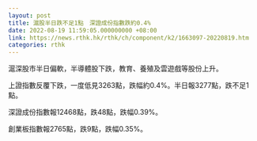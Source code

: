 ```yaml
---
layout: post
title: 滬股半日跌不足1點　深證成份指數跌約0.4%
date: 2022-08-19 11:59:05.000000000 +08:00
link: https://news.rthk.hk/rthk/ch/component/k2/1663097-20220819.htm
categories: rthk
---
```


滬深股市半日偏軟，半導體股下跌，教育、養殖及雲遊戲等股份上升。

上證指數反覆下跌，一度低見3263點，跌幅約0.4%。半日報3277點，跌不足1點。

深證成份指數報12468點，跌48點，跌幅0.39%。

創業板指數報2765點，跌9點，跌幅0.35%。
